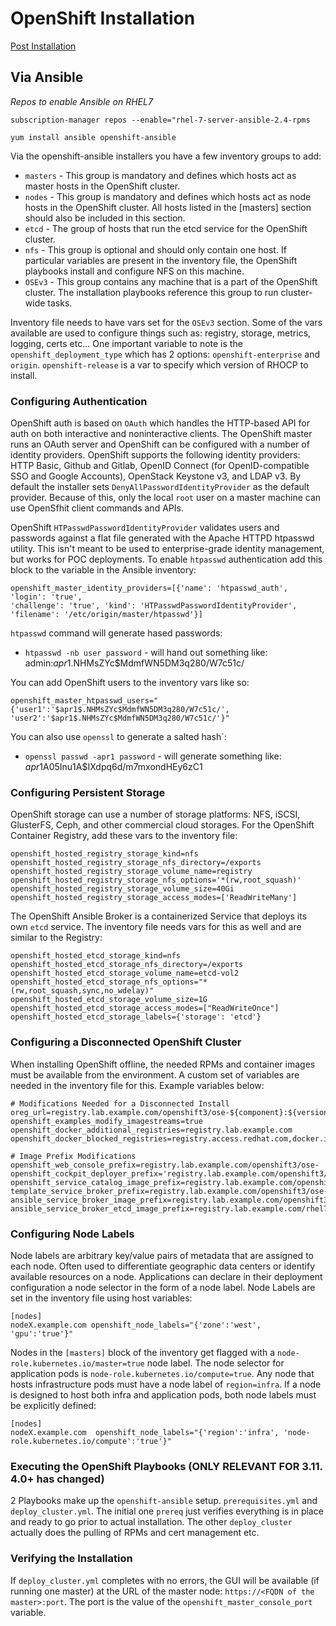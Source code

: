 # OpenShift Installation

[Post Installation](OpenShift-Post-Installation)

## Via Ansible

*Repos to enable Ansible on RHEL7*

`subscription-manager repos --enable="rhel-7-server-ansible-2.4-rpms`

`yum install ansible openshift-ansible`

Via the openshift-ansible installers you have a few inventory groups to add:

* `masters` - This group is mandatory and defines which hosts act as master hosts in the OpenShift cluster.
* `nodes` - This group is mandatory and defines which hosts act as node hosts in the OpenShift cluster. All hosts listed in the [masters] section should also be included in this section.
* `etcd` - The group of hosts that run the etcd service for the OpenShift cluster.
* `nfs` - This group is optional and should only contain one host. If particular variables are present in the inventory file, the OpenShift playbooks install and configure NFS on this machine.
* `OSEv3` - This group contains any machine that is a part of the OpenShift cluster. The installation playbooks reference this group to run cluster-wide tasks.

Inventory file needs to have vars set for the `OSEv3` section. Some of the vars available are used to configure things such as: registry, storage, metrics, logging, certs etc... One important variable to note is the `openshift_deployment_type` which has 2 options: `openshift-enterprise` and `origin`. `openshift-release` is a var to specify which version of RHOCP to install. 

### Configuring Authentication

OpenShift auth is based on `OAuth` which handles the HTTP-based API for auth on both interactive and noninteractive clients. The OpenShift master runs an OAuth server and OpenShift can be configured with a number of identity providers. OpenShift supports the following identity providers: HTTP Basic, Github and Gitlab, OpenID Connect (for OpenID-compatible SSO and Google Accounts), OpenStack Keystone v3, and LDAP v3. By default the installer sets `DenyAllPasswordIdentityProvider` as the default provider. Because of this, only the local `root` user on a master machine can use OpenSfhit client commands and APIs.

OpenShift `HTPasswdPasswordIdentityProvider` validates users and passwords against a flat file generated with the Apache HTTPD htpasswd utility. This isn't meant to be used to enterprise-grade identity management, but works for POC deployments. To enable `htpasswd` authentication add this block to the variable in the Ansible inventory:

```
openshift_master_identity_providers=[{'name': 'htpasswd_auth', 'login': 'true',
'challenge': 'true', 'kind': 'HTPasswdPasswordIdentityProvider', 
'filename': '/etc/origin/master/htpasswd'}]
```

`htpasswd` command will generate hased passwords:

* `htpasswd -nb user password` - will hand out something like: admin:$apr1$.NHMsZYc$MdmfWN5DM3q280/W7c51c/

You can add OpenShift users to the inventory vars like so:

```
openshift_master_htpasswd_users="{'user1':'$apr1$.NHMsZYc$MdmfWN5DM3q280/W7c51c/', 'user2':'$apr1$.NHMsZYc$MdmfWN5DM3q280/W7c51c/'}"
```

You can also use `openssl` to generate a salted hash`:

* `openssl passwd -apr1 password` - will generate something like: $apr1$A05Inu1A$IXdpq6d/m7mxondHEy6zC1

### Configuring Persistent Storage

OpenShift storage can use a number of storage platforms: NFS, iSCSI, GlusterFS, Ceph, and other commercial cloud storages. For the OpenShift Container Registry, add these vars to the inventory file:

```
openshift_hosted_registry_storage_kind=nfs
openshift_hosted_registry_storage_nfs_directory=/exports
openshift_hosted_registry_storage_volume_name=registry
openshift_hosted_registry_storage_nfs_options='*(rw,root_squash)'
openshift_hosted_registry_storage_volume_size=40Gi
openshift_hosted_registry_storage_access_modes=['ReadWriteMany']
```

The OpenShift Ansible Broker is a containerized Service that deploys its own `etcd` service. The inventory file needs vars for this as well and are similar to the Registry:

```
openshift_hosted_etcd_storage_kind=nfs
openshift_hosted_etcd_storage_nfs_directory=/exports
openshift_hosted_etcd_storage_volume_name=etcd-vol2
openshift_hosted_etcd_storage_nfs_options="*(rw,root_squash,sync,no_wdelay)"
openshift_hosted_etcd_storage_volume_size=1G
openshift_hosted_etcd_storage_access_modes=["ReadWriteOnce"]
openshift_hosted_etcd_storage_labels={'storage': 'etcd'}
```

### Configuring a Disconnected OpenShift Cluster

When installing OpenShift offline, the needed RPMs and container images must be available from the environment. A custom set of variables are needed in the inventory file for this. Example variables below:

```
# Modifications Needed for a Disconnected Install
oreg_url=registry.lab.example.com/openshift3/ose-${component}:${version}
openshift_examples_modify_imagestreams=true
openshift_docker_additional_registries=registry.lab.example.com
openshift_docker_blocked_registries=registry.access.redhat.com,docker.io

# Image Prefix Modifications
openshift_web_console_prefix=registry.lab.example.com/openshift3/ose-
openshift_cockpit_deployer_prefix='registry.lab.example.com/openshift3/'
openshift_service_catalog_image_prefix=registry.lab.example.com/openshift3/ose-
template_service_broker_prefix=registry.lab.example.com/openshift3/ose-
ansible_service_broker_image_prefix=registry.lab.example.com/openshift3/ose-
ansible_service_broker_etcd_image_prefix=registry.lab.example.com/rhel7/
```

### Configuring Node Labels

Node labels are arbitrary key/value pairs of metadata that are assigned to each node. Often used to differentiate geographic data centers or identify available resources on a node. Applications can declare in their deployment configuration a node selector in the form of a node label. Node Labels are set in the inventory file using host variables:

```
[nodes]
nodeX.example.com openshift_node_labels="{'zone':'west', 'gpu':'true'}"
```

Nodes in the `[masters]` block of the inventory get flagged with a `node-role.kubernetes.io/master=true` node label. The node selector for application pods is `node-role.kubernetes.io/compute=true`. Any node that hosts infrastructure pods must have a node label of `region=infra`. If a node is designed to host both infra and application pods, both node labels must be explicitly defined:

```
[nodes]
nodeX.example.com  openshift_node_labels="{'region':'infra', 'node-role.kubernetes.io/compute':'true'}"
```

### Executing the OpenShift Playbooks (ONLY RELEVANT FOR 3.11. 4.0+ has changed)

2 Playbooks make up the `openshift-ansible` setup. `prerequisites.yml` and `deploy_cluster.yml`. The initial one `prereq` just verifies everything is in place and ready to go prior to actual installation. The other `deploy_cluster` actually does the pulling of RPMs and cert management etc.

### Verifying the Installation

If `deploy_cluster.yml` completes with no errors, the GUI will be available (if running one master) at the URL of the master node: `https://<FQDN of the master>:port`. The port is the value of the `openshift_master_console_port` variable.
